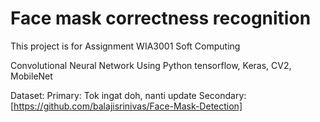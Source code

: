 # Face mask correctness recognition

This project is for Assignment WIA3001 Soft Computing

Convolutional Neural Network
Using Python tensorflow, Keras, CV2, MobileNet

Dataset:
Primary: Tok ingat doh, nanti update
Secondary: [https://github.com/balajisrinivas/Face-Mask-Detection] 